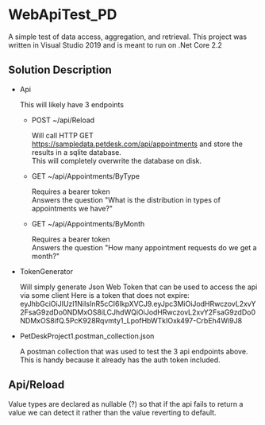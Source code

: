 # WebApiTest_PD
A simple test of data access, aggregation, and retrieval. This project was written in Visual Studio 2019 and is meant to run on .Net Core 2.2

## Solution Description
* Api

   This will likely have 3 endpoints 
   * POST ~/api/Reload   

      Will call HTTP GET https://sampledata.petdesk.com/api/appointments and store the results in a sqlite database.   
	  This will completely overwrite the database on disk.
   * GET ~/api/Appointments/ByType   

      Requires a bearer token   
	  Answers the question "What is the distribution in types of appointments we have?"
   * GET ~/api/Appointments/ByMonth   

      Requires a bearer token   
	  Answers the question "How many appointment requests do we get a month?"

* TokenGenerator

   Will simply generate Json Web Token that can be used to access the api via some client
   Here is a token that does not expire: eyJhbGciOiJIUzI1NiIsInR5cCI6IkpXVCJ9.eyJpc3MiOiJodHRwczovL2xvY2FsaG9zdDo0NDMxOS8iLCJhdWQiOiJodHRwczovL2xvY2FsaG9zdDo0NDMxOS8ifQ.5PcK928Rqvmty1_LpofHbWTkIOxk497-CrbEh4Wi9J8

* PetDeskProject1.postman_collection.json   

   A postman collection that was used to test the 3 api endpoints above. This is handy because it already has the auth token included.

## Api/Reload

   Value types are declared as nullable (?) so that if the api fails to return a value we can detect it rather than the value reverting to default.
